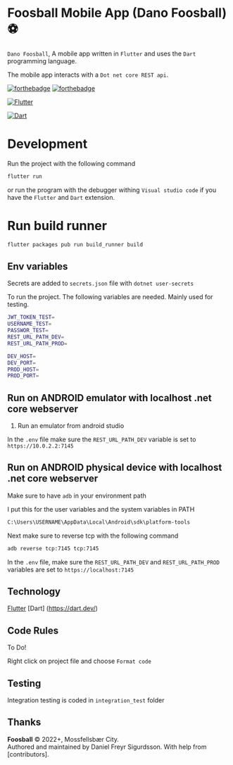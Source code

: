 # Foosball Mobile App (Dano Foosball) ⚽

`Dano Foosball`, A mobile app written in `Flutter` and uses the `Dart` programming language.

The mobile app interacts with a `Dot net core REST api`.

[![forthebadge](http://forthebadge.com/images/badges/built-with-love.svg)](http://forthebadge.com) [![forthebadge](http://forthebadge.com/images/badges/makes-people-smile.svg)](http://forthebadge.com)

[![Flutter](https://img.shields.io/badge/Flutter-%2302569B.svg?style=for-the-badge&logo=Flutter&logoColor=white)](http://forthebadge.com)

[![Dart](https://img.shields.io/badge/dart-%230175C2.svg?style=for-the-badge&logo=dart&logoColor=white)](http://forthebadge.com)

</div>

# Development

Run the project with the following command

```sh
flutter run
```

or run the program with the debugger withing `Visual studio code` if you have the `Flutter` and `Dart` extension.

# Run build runner

```sh
flutter packages pub run build_runner build
```

## Env variables

Secrets are added to `secrets.json` file with `dotnet user-secrets`

To run the project. The following variables are needed. Mainly used for testing.

```bash
JWT_TOKEN_TEST=
USERNAME_TEST=
PASSWOR_TEST=
REST_URL_PATH_DEV=
REST_URL_PATH_PROD=

DEV_HOST=
DEV_PORT=
PROD_HOST=
PROD_PORT=

```

## Run on ANDROID emulator with localhost .net core webserver

1. Run an emulator from android studio

In the `.env` file make sure the `REST_URL_PATH_DEV` variable is set to `https://10.0.2.2:7145`

## Run on ANDROID physical device with localhost .net core webserver

Make sure to have `adb` in your environment path

I put this for the user variables and the system variables in PATH

```bash
C:\Users\USERNAME\AppData\Local\Android\sdk\platform-tools
```

Next make sure to reverse tcp with the following command

```bash
adb reverse tcp:7145 tcp:7145
```

In the `.env` file, make sure the `REST_URL_PATH_DEV` and `REST_URL_PATH_PROD` variables are set to `https://localhost:7145`

## Technology

[Flutter](https://flutter.dev/)
[Dart] (https://dart.dev/)

## Code Rules

To Do!

Right click on project file and choose `Format code`

## Testing

Integration testing is coded in `integration_test` folder

## Thanks

**Foosball** © 2022+, Mossfellsbær City.<br>
Authored and maintained by Daniel Freyr Sigurdsson. With help from [contributors].
